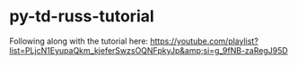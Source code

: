 # py-td-russ-tutorial
Following along with the tutorial here: https://youtube.com/playlist?list=PLjcN1EyupaQkm_kjeferSwzsOQNFpkyJp&amp;si=g_9fNB-zaRegJ95D
